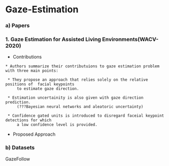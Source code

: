 # Gaze-Estimation
### a) Papers

### 1. Gaze Estimation for Assisted Living Environments(WACV-2020)
    
   * Contributions
    
    * Authors summarize their contributuions to gaze estimation problem with three main points:
    
     * They propose an approach that relies solely on the relative positions of  facial keypoints
         to estimate gaze direction. 

     * Estimation uncertainity is also given with gaze direction prediction.
         (???Bayesian neural networks and aleatoric uncertainty)

     * Confidence gated units is introduced to disregard faceial keypoint detections for which 
         a low confidence level is provided.

   * Proposed Approach
       

### b) Datasets
GazeFollow

